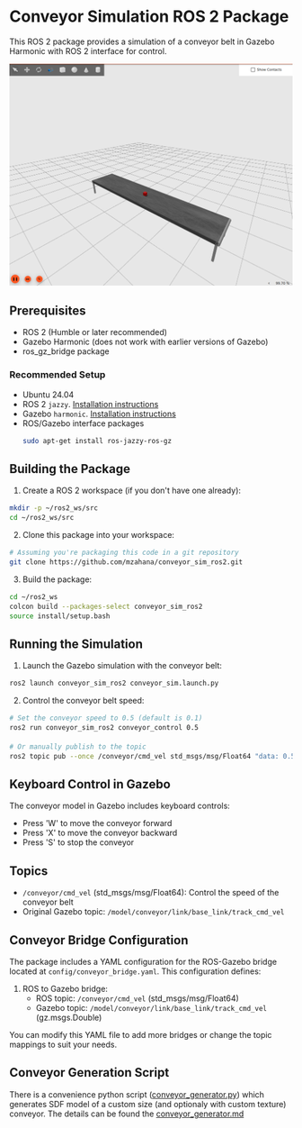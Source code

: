 # Conveyor Simulation ROS 2 Package

This ROS 2 package provides a simulation of a conveyor belt in Gazebo Harmonic with ROS 2 interface for control.

![custom conveyor](resource/conveyor.png)
## Prerequisites

- ROS 2 (Humble or later recommended)
- Gazebo Harmonic (does not work with earlier versions of Gazebo)
- ros_gz_bridge package

### Recommended Setup
* Ubuntu 24.04
* ROS 2 `jazzy`. [Installation instructions](https://docs.ros.org/en/jazzy/Installation.html)
* Gazebo `harmonic`. [Installation instructions](https://gazebosim.org/docs/harmonic/install_ubuntu/)
* ROS/Gazebo interface packages
   ```sh
   sudo apt-get install ros-jazzy-ros-gz
   ```

## Building the Package

1. Create a ROS 2 workspace (if you don't have one already):
```bash
mkdir -p ~/ros2_ws/src
cd ~/ros2_ws/src
```

2. Clone this package into your workspace:
```bash
# Assuming you're packaging this code in a git repository
git clone https://github.com/mzahana/conveyor_sim_ros2.git
```

3. Build the package:
```bash
cd ~/ros2_ws
colcon build --packages-select conveyor_sim_ros2
source install/setup.bash
```

## Running the Simulation

1. Launch the Gazebo simulation with the conveyor belt:
```bash
ros2 launch conveyor_sim_ros2 conveyor_sim.launch.py
```

2. Control the conveyor belt speed:
```bash
# Set the conveyor speed to 0.5 (default is 0.1)
ros2 run conveyor_sim_ros2 conveyor_control 0.5

# Or manually publish to the topic
ros2 topic pub --once /conveyor/cmd_vel std_msgs/msg/Float64 "data: 0.5"
```

## Keyboard Control in Gazebo

The conveyor model in Gazebo includes keyboard controls:
- Press 'W' to move the conveyor forward
- Press 'X' to move the conveyor backward
- Press 'S' to stop the conveyor

## Topics

- `/conveyor/cmd_vel` (std_msgs/msg/Float64): Control the speed of the conveyor belt
- Original Gazebo topic: `/model/conveyor/link/base_link/track_cmd_vel`

## Conveyor Bridge Configuration

The package includes a YAML configuration for the ROS-Gazebo bridge located at `config/conveyor_bridge.yaml`. This configuration defines:

1. ROS to Gazebo bridge:
   - ROS topic: `/conveyor/cmd_vel` (std_msgs/msg/Float64)
   - Gazebo topic: `/model/conveyor/link/base_link/track_cmd_vel` (gz.msgs.Double)

You can modify this YAML file to add more bridges or change the topic mappings to suit your needs.

## Conveyor Generation Script
There is a convenience python script ([conveyor_generator.py](scripts/conveyor_generator.py)) which generates SDF model of a custom size (and optionaly with custom texture) conveyor. The details can be found the [conveyor_generator.md](conveyor_generator.md)